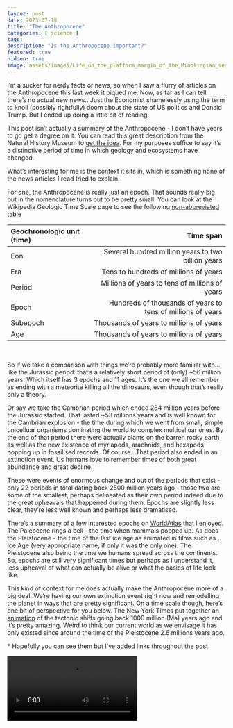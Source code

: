 ```yaml
---
layout: post
date: 2023-07-18
title: "The Anthropocene"
categories: [ science ]
tags: 
description: "Is the Anthropocene important?"
featured: true
hidden: true
image: assets/images/Life_on_the_platform_margin_of_the_Miaolingian_sea,_North_China.png
---
```


I’m a sucker for nerdy facts or news, so when I saw a flurry of articles on the Anthropocene this last week it piqued me. Now, as far as I can tell there’s no actual new news.. Just the Economist shamelessly using the term to knoll (possibly rightfully) doom about the state of US politics and Donald Trump. But I ended up doing a little bit of reading.

This post isn’t actually a summary of the Anthropocene - I don’t have years to go get a degree on it. You can read this great description from the Natural History Museum to [get the idea](https://www.nhm.ac.uk/discover/what-is-the-anthropocene.html). For my purposes suffice to say it’s a distinctive period of time in which geology and ecosystems have changed. 

What’s interesting for me is the context it sits in, which is something none of the news articles I read tried to explain.

For one, the Anthropocene is really just an epoch. That sounds really big but in the nomenclature turns out to be pretty small. You can look at the Wikipedia Geologic Time Scale page to see the following [non-abbreviated table](https://en.wikipedia.org/wiki/Geologic_time_scale#Divisions_of_geologic_time)


|Geochronologic unit (time)     | Time span|
|:-|-:|
|Eon|Several hundred million years to two billion years|
|Era|Tens to hundreds of millions of years|
|Period|Millions of years to tens of millions of years|
|Epoch|Hundreds of thousands of years to tens of millions of years|
|Subepoch|Thousands of years to millions of years|
|Age|Thousands of years to millions of years|

<br>

So if we take a comparison with things we’re probably more familiar with… like the Jurassic period: that’s a relatively short period of (only) ~56 million years. Which itself has 3 epochs and 11 ages. It’s the one we all remember as ending with a meteorite killing all the dinosaurs, even though that’s really only a theory. 

Or say we take the Cambrian period which ended 284 million years before the Jurassic started. That lasted ~53 millions years and is well known for the Cambrian explosion - the time during which we went from small, simple unicelluar organisms dominating the world to complex multicelluar ones. By the end of that period there were actually plants on the barren rocky earth as well as the new existence of myriapods, arachnids, and hexapods popping up in fossilised records. Of course.. That period also ended in an extinction event. Us humans love to remember times of both great abundance and great decline.

These were events of enormous change and out of the periods that exist - only 22 periods in total dating back 2500 million years ago - those two are some of the smallest, perhaps delineated as their own period indeed due to the great upheavals that happened during them. Epochs are slightly less clear, they’re less well known and perhaps less dramatised. 

There’s a summary of a few interested epochs on [WorldAtlas](https://www.worldatlas.com/articles/epochs-in-world-history-since-the-extinction-of-the-dinosaurs.html) that I enjoyed. The Paleocene rings a bell - the time when mammals popped up. As does the Pleistocene - the time of the last ice age as animated in films such as .. Ice Age (very appropriate name, if only it was the only one). The Pleistocene also being the time we humans spread across the continents. So, epochs are still very significant times but perhaps as I understand it, less upheaval of what can actually be alive or what the basics of life look like.

This kind of context for me does actually make the Anthropocene more of a big deal. We’re having our own extinction event right now and remodelling the planet in ways that are pretty significant. On a time scale though, here’s one bit of perspective for you below. The New York Times put together an [animation](https://www.nytimes.com/2021/02/06/science/tectonic-plates-continental-drift.html) of the tectonic shifts going back 1000 million (Ma) years ago and it’s pretty amazing. Weird to think our current world as we envisage it has only existed since around the time of the Pleistocene 2.6 millions years ago.

\* Hopefully you can see them but I've added links throughout the post

<video src="/assets/images/91655_1_06tb-tectonicplates-vid_wg_720p.mp4"  controls></video>
